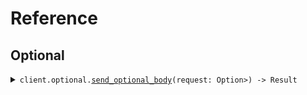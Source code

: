 # Reference
## Optional
<details><summary><code>client.optional.<a href="/src/api/resources/optional/client.rs">send_optional_body</a>(request: Option<std::collections::HashMap<String, serde_json::Value>>) -> Result<String, ApiError></code></summary>
<dl>
<dd>

#### 🔌 Usage

<dl>
<dd>

<dl>
<dd>

```rust
use seed_objects_with_imports::{ClientConfig, ObjectsWithImportsClient};
use std::collections::HashMap;

#[tokio::main]
async fn main() {
    let config = ClientConfig {
        ..Default::default()
    };
    let client = ObjectsWithImportsClient::new(config).expect("Failed to build client");
    client
        .optional
        .send_optional_body(
            &Some(HashMap::from([(
                "string".to_string(),
                serde_json::json!({"key":"value"}),
            )])),
            None,
        )
        .await;
}
```
</dd>
</dl>
</dd>
</dl>


</dd>
</dl>
</details>
